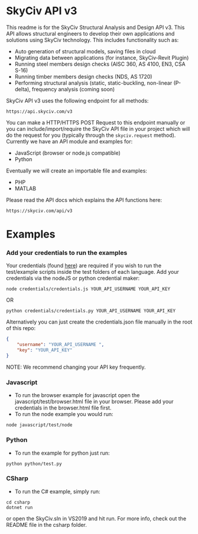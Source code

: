 # SkyCiv API v3

This readme is for the SkyCiv Structural Analysis and Design API v3. This API allows structural engineers to develop their own applications and solutions using SkyCiv technology. This includes functionality such as:

* Auto generation of structural models, saving files in cloud
* Migrating data between applications (for instance, SkyCiv-Revit Plugin)
* Running steel members design checks (AISC 360, AS 4100, EN3, CSA S-16)
* Running timber members design checks (NDS, AS 1720)
* Performing structural analysis (static, static-buckling, non-linear (P-delta), frequency analysis (coming soon)

SkyCiv API v3 uses the following endpoint for all methods:
```
https://api.skyciv.com/v3
```

You can make a HTTP/HTTPS POST Request to this endpoint manually or you can include/import/require the SkyCiv API file in your project which will do the request for you (typically through the `skyciv.request` method). Currently we have an API module and examples for:
* JavaScript (browser or node.js compatible)
* Python

Eventually we will create an importable file and examples:
* PHP
* MATLAB

Please read the API docs which explains the API functions here:
```
https://skyciv.com/api/v3
```

# Examples

### Add your credentials to run the examples
Your credentials (found [here](https://platform.skyciv.com/account/api)) are required if you wish to run the test/example scripts inside the test folders of each language. Add your credentials via the nodeJS or python credential maker:
```
node credentials/credentials.js YOUR_API_USERNAME YOUR_API_KEY
```
OR
```
python credentials/credentials.py YOUR_API_USERNAME YOUR_API_KEY
```

Alternatively you can just create the credentials.json file manually in the root of this repo:
```json
{
	"username": "YOUR_API_USERNAME ",
	"key": "YOUR_API_KEY"
}
```

NOTE: We recommend changing your API key frequently.

### Javascript
* To run the browser example for javascript open the javascript/test/browser.html file in your browser. Please add your credentials in the browser.html file first.
* To run the node example you would run:
```
node javascript/test/node
```

### Python
* To run the example for python just run:
```
python python/test.py
```

### CSharp
* To run the C# example, simply run:
```
cd csharp
dotnet run
```
or open the SkyCiv.sln in VS2019 and hit run. For more info, check out the README file in the csharp folder.